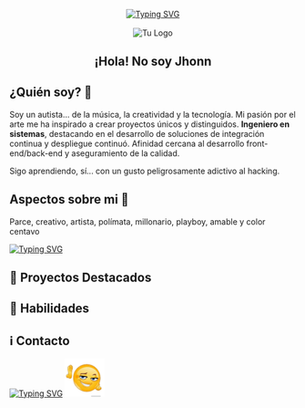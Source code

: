 <!-- Header -->
<p align="center">
<a href="https://git.io/typing-svg"><img src="https://readme-typing-svg.herokuapp.com?font=Press+Start+2P&duration=2000&pause=400&color=F7F7F7&background=C6FF4E00&center=true&multiline=true&repeat=false&width=600&height=80&lines=No+estoy+loco;Simplemente+tengo+ideas+;Que+el+mundo+a%C3%BAn+no+entiende+" alt="Typing SVG" /></a>
</p>


<p align="center">
  <img width="100px" src="https://raw.githubusercontent.com/JinitD/imagens-logs/main/logo.svg" align="center" alt="Tu Logo" />
  <h2 align="center">¡Hola! No soy Jhonn </h2>
</p>

<!-- About Me Section -->

## ¿Quién soy? 🧐
Soy un autista... de la música, la creatividad y la tecnología. Mi pasión por el arte me ha inspirado a crear proyectos únicos y distinguidos. **Ingeniero en sistemas**, destacando en el desarrollo de soluciones de integración continua y despliegue continuó. Afinidad cercana al desarrollo front-end/back-end y aseguramiento de la calidad.

Sigo aprendiendo, sí... con un gusto peligrosamente adictivo al hacking.

## Aspectos sobre  mi 🔎

Parce, creativo, artista, polímata, millonario, playboy, amable y color centavo 

[![Typing SVG](https://readme-typing-svg.herokuapp.com?font=Fira+Code&weight=300&size=12&duration=6000&pause=8000&color=F7F7F7&repeat=false&random=true&width=435&lines=.+.+.+quiten+lo+de+millonario+y+playboy)](https://git.io/typing-svg)

<!-- Featured Projects Section -->
## 🚀 Proyectos Destacados

## 🧪 Habilidades 

## ℹ️ Contacto
<!-- Footer -->
<p >
<a href="https://git.io/typing-svg"><img src="https://readme-typing-svg.herokuapp.com?font=&size=15&duration=2000&pause=1000&color=F7F7F7&multiline=true&repeat=false&width=600&height=70&lines=%F0%9F%93%B1-+0963617779;%F0%9F%93%A9+-+jhoandorado25%40gmail.com;Para+cu%C3%A1l+quiere+informaci%C3%B3n+ya+sabes+como+contactarme" alt="Typing SVG" /></a>
<img src="./assets/emoji.png" alt=":D" width="70"/>
</p>

